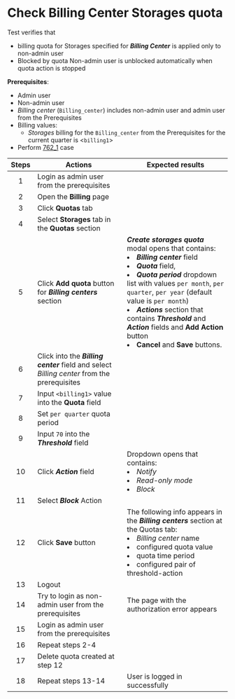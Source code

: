 # Check Billing Center Storages quota

Test verifies that 
- billing quota for Storages specified for ***Billing Center*** is applied only to non-admin user
- Blocked by quota Non-admin user is unblocked automatically when quota action is stopped  

**Prerequisites**:
- Admin user
- Non-admin user
- *Billing center* (`Billing_center`) includes non-admin user and admin user from the Prerequisites
- Billing values:
  - *Storages* billing for the `Billing_center` from the Prerequisites for the current quarter is <`billing1`>
- Perform [762_1](762_1.md) case

| Steps | Actions | Expected results |
| :---: | --- | --- |
| 1 | Login as admin user from the prerequisites | |
| 2 | Open the **Billing** page | |
| 3 | Click **Quotas** tab |  |
| 4 | Select **Storages** tab in the **Quotas** section | | 
| 5 | Click **Add quota** button for ***Billing centers*** section | ***Create storages quota*** modal opens that contains: <li> ***Billing center*** field <li> ***Quota*** field, <li> ***Quota period*** dropdown list with values `per month`, `per quarter`, `per year` (default value is `per month`) <li> ***Actions*** section that contains ***Threshold*** and ***Action*** fields and **Add Action** button <li> **Cancel** and **Save** buttons. |
| 6 | Click into the ***Billing center*** field and select *Billing center* from the prerequisites | | 
| 7 | Input `<billing1>` value into the **Quota** field |  |
| 8 | Set `per quarter` quota period | |
| 9 | Input `70` into the ***Threshold*** field | |
| 10 | Click ***Action*** field | Dropdown opens that contains: <li> *Notify* <li> *Read-only mode* <li> *Block* |
| 11 | Select ***Block*** Action |  |
| 12 | Click **Save** button | The following info appears in the ***Billing centers*** section at the Quotas tab: <li> *Billing center* name <li> configured quota value <li> quota time period <li> configured pair of threshold-action |
| 13 | Logout | |
| 14 | Try to login as non-admin user from the prerequisites | The page with the authorization error appears |
| 15 | Login as admin user from the prerequisites | |
| 16 | Repeat steps 2-4 | |
| 17 | Delete quota created at step 12 | |
| 18 | Repeat steps 13-14 | User is logged in successfully |
